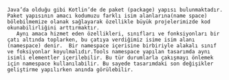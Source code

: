     Java’da olduğu gibi Kotlin’de de paket (package) yapısı bulunmaktadır. Paket yapısının amacı kodumuzu farklı isim alanlarına(name space) bölebilmemize olanak sağlayarak özellikle büyük projelerimizde kod okunabilirliğini arttırmaktır.
       Aynı amaca hizmet eden özellikleri, sınıfları ve fonksiyonları bir çatı altında toplarken, bu çatıya verdiğimiz isime isim alanı (namespace) denir.  Bir namespace içerisine birbiriyle alakalı sınıf ve foksiyonlar koyulmalıdır.Tools namespace yapılan tasarımda aynı isimli elementler içerilebilir. Bu tür durumlarla çakışmayı önlemek için namespace kullanılabilir. Bu sayede tasarımdaki son değişikler geliştirme yapılırken anında görülebilir. 
